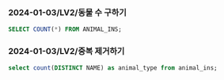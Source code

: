 ### 2024-01-03/LV2/동물 수 구하기
```sql
SELECT COUNT(*) FROM ANIMAL_INS;
```
### 2024-01-03/LV2/중복 제거하기
```sql
select count(DISTINCT NAME) as animal_type from animal_ins;
```

